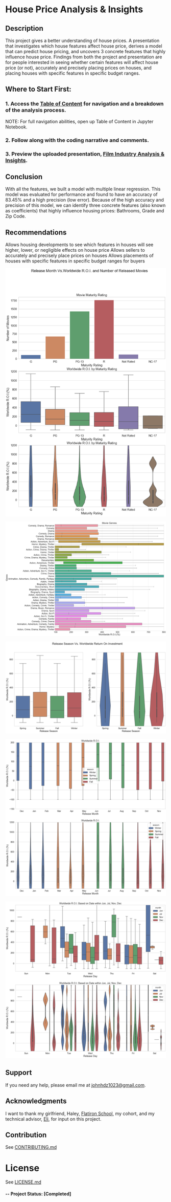 # House Price Analysis & Insights

## Description 
This project gives a better understanding of house prices. A presentation that investigates which house features affect house price, derives a model that can predict house pricing, and uncovers 3 concrete features that highly influence house price. Findings from both the project and presentation are for people interested in seeing whether certain features will affect house price (or not), accurately and precisely placing prices on houses, and placing houses with specific features in specific budget ranges.



## Where to Start First:

### 1. Access the [Table of Content](https://github.com/JohnPaulHernandezAlcala/House_Sale_Prices/blob/master/Table%20of%20Content.ipynb) for navigation and a breakdown of the analysis process.
NOTE: For full navigation abilities, open up Table of Content in Jupyter Notebook.
### 2. Follow along with the coding narrative and comments.
### 3. Preview the uploaded presentation, [Film Industry Analysis & Insights](https://github.com/JohnPaulHernandezAlcala/House_Sale_Prices/blob/master/House%20Price%20Analysis%20%26%20Insights.pdf).

## Conclusion
With all the features, we built a model with multiple linear regression. This model was evaluated for performance and found to have an accuracy of 83.45% and a high precision (low error). Because of the high accuracy and precision of this model, we can identify three concrete features (also known as coefficients) that highly influence housing prices: Bathrooms, Grade and Zip Code.



## Recommendations
Allows housing developments to see which features in houses will see higher, lower, or negligible effects on house price
Allows sellers to accurately and precisely place prices on houses
Allows placements of houses with specific features in specific budget ranges for buyers

![Maturity Rating Plots](https://github.com/JohnPaulHernandezAlcala/Movie_Analysis/blob/master/MaturityRatings.png?raw=true)

![Genre Plots](https://github.com/JohnPaulHernandezAlcala/Movie_Analysis/blob/master/Genres.png?raw=true)


![Season Plots](https://github.com/JohnPaulHernandezAlcala/Movie_Analysis/blob/master/ReleaseSeasons.png?raw=true)


![Month Plots](https://github.com/JohnPaulHernandezAlcala/Movie_Analysis/blob/master/ReleaseMonths.png?raw=true)

![Day Plots](https://github.com/JohnPaulHernandezAlcala/Movie_Analysis/blob/master/ReleaseDay.png?raw=true)

## Support
If you need any help, please email me at johnhdz1023@gmail.com.

## Acknowledgments
I want to thank my girlfriend, Haley, [Flatiron School](https://flatironschool.com/), my cohort, and my technical advisor, [Eli](http://linkedin.com/in/jacob-eli-thomas-4377037), for input on this project.

## Contribution
See [CONTRIBUTING.md](https://github.com/JohnPaulHernandezAlcala/Movie_Analysis/blob/master/CONTRIBUTING.md)

# License
See [LICENSE.md](https://github.com/JohnPaulHernandezAlcala/Movie_Analysis/blob/master/LICENSE.md)

#### -- Project Status: [Completed]
